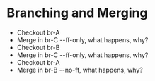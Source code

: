 Branching and Merging
=====================

- Checkout br-A
- Merge in br-C --ff-only, what happens, why?
- Checkout br-B
- Merge in br-C --ff-only, what happens, why?
- Checkout br-A
- Merge in br-B --no-ff, what happens, why?
